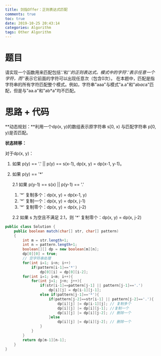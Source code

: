 ```yaml
---
title: 剑指Offer：正则表达式匹配
comments: true
toc: true
date: 2019-10-25 20:43:14
categories: Algorithm
tags: Other Algorithm
---
```


# 题目

请实现一个函数用来匹配包括'.'和'*'的正则表达式。模式中的字符'.'表示任意一个字符，而'*'表示它前面的字符可以出现任意次（包含0次）。 在本题中，匹配是指字符串的所有字符匹配整个模式。例如，字符串"aaa"与模式"a.a"和"ab*ac*a"匹配，但是与"aa.a"和"ab*a"均不匹配。

# 思路 + 代码

**动态规划：**利用一个dp(x, y)的数组表示原字符串 s[0, x) 与匹配字符串 p[0, y)是否匹配。

**状态转移：**

对于dp(x, y)：

1. 如果 p(y) == '.' || p(y) == s(x-1), dp(x, y)
 = dp(x-1, y-1)。

2. 如果 p(y) == '*'

    2.1 如果 p(y-1) == s(x) || p(y-1) == '.'
    
    1) '*' 复制多个：dp(x, y) = dp(x-1, y)
    2) '*' 复制一个：dp(x, y) = dp(x, j-1)
    3) '*' 复制零个：dp(x, y) = dp(x, j-2)

    2.2 如果 s 为空且不满足 2.1，则 '*' 复制零个：dp(x, y) = dp(x, j-2)

```java
public class Solution {
    public boolean match(char[] str, char[] pattern)
    {
        int m = str.length+1;
        int n = pattern.length+1;
        boolean[][] dp = new boolean[m][n];
        dp[0][0] = true;
        // 空字符串处理
        for(int i=1; i<n; i++)
            if(pattern[i-1]=='*')
                dp[0][i] = dp[0][i-2];
        for(int i=1; i<m; i++){
            for(int j=1; j<n; j++){
                if(str[i-1]==pattern[j-1] || pattern[j-1]=='.')
                    dp[i][j] = dp[i-1][j-1];
                else if(pattern[j-1]=='*'){
                    if(pattern[j-2]==str[i-1] || pattern[j-2]=='.'){
                        dp[i][j] |= dp[i-1][j]; // 复制多个
                        dp[i][j] |= dp[i][j-1]; //复制一个
                        dp[i][j] |= dp[i][j-2]; // 删除一个
                    }else
                        dp[i][j] |= dp[i][j-2]; // 删除一个
                }
            }
        }
        return dp[m-1][n-1];
    }
}
```
